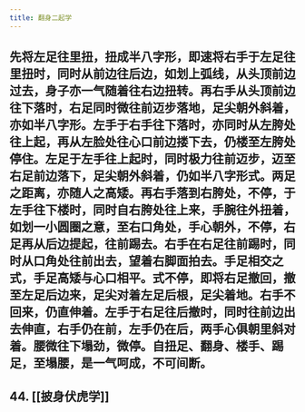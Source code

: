 ```yaml
---
title: 翻身二起学
---
```


## 先将左足往里扭，扭成半八字形，即速将右手于左足往里扭时，同时从前边往后边，如划上弧线，从头顶前边过去，身子亦一气随着往右边扭转。再右手从头顶前边往下落时，右足同时微往前迈步落地，足尖朝外斜着，亦如半八字形。左手于右手往下落时，亦同时从左胯处往上起，再从左脸处往心口前边搂下去，仍楼至左胯处停住。左足于左手往上起时，同时极力往前迈步，迈至右足前边落下，足尖朝外斜着，仍如半八字形式。两足之距离，亦随人之高矮。再右手落到右胯处，不停，于左手往下楼时，同时自右胯处往上来，手腕往外扭着，如划一小圆圈之意，至右口角处，手心朝外，不停，右足再从后边提起，往前踢去。右手在右足往前踢时，同时从口角处往前出去，望着右脚面拍去。手足相交之式，手足高矮与心口相平。式不停，即将右足撤回，撤至左足后边来，足尖对着左足后根，足尖着地。右手不回来，仍直伸着。左手于右足往后撤时，同时往前边出去伸直，右手仍在前，左手仍在后，两手心俱朝里斜对着。腰微往下塌劲，微停。自扭足、翻身、楼手、踢足，至塌腰，是一气呵成，不可间断。
## 44. [[披身伏虎学]]
##
